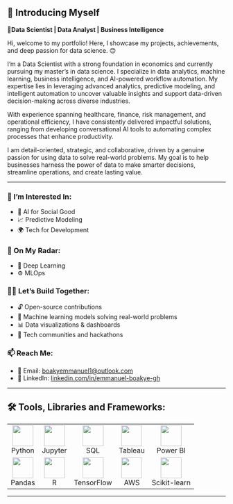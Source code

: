## 👋 Introducing Myself

🌟**Data Scientist | Data Analyst | Business Intelligence**



Hi, welcome to my portfolio! Here, I showcase my projects, achievements, and deep passion for data science. 😊

I’m a Data Scientist with a strong foundation in economics and currently pursuing my master’s in data science. I specialize in data analytics, machine learning, business intelligence, and AI-powered workflow automation. My expertise lies in leveraging advanced analytics, predictive modeling, and intelligent automation to uncover valuable insights and support data-driven decision-making across diverse industries.

With experience spanning healthcare, finance, risk management, and operational efficiency, I have consistently delivered impactful solutions, ranging from developing conversational AI tools to automating complex processes that enhance productivity.

I am detail-oriented, strategic, and collaborative, driven by a genuine passion for using data to solve real-world problems. My goal is to help businesses harness the power of data to make smarter decisions, streamline operations, and create lasting value.

---

### 👀 I’m Interested In:
- 🤖 AI for Social Good
- 📈 Predictive Modeling
- 🌍 Tech for Development

### 🚀 On My Radar:
- 🧠 Deep Learning
- ⚙️ MLOps

### 🧑‍💻 Let’s Build Together:
- 🔓 Open-source contributions
- 🤯 Machine learning models solving real-world problems
- 📊 Data visualizations & dashboards
- 💬 Tech communities and hackathons
  
### 📫 Reach Me:
-  📧 Email: boakyemmanuel1@outlook.com
-  🔗 LinkedIn: [linkedin.com/in/emmanuel-boakye-gh](https://linkedin.com/in/emmanuel-boakye-gh)


---

## 🛠️ Tools, Libraries and Frameworks:

<table>
  <tr>
    <td align="center"><img src="https://skillicons.dev/icons?i=python" width="48" /><br/>Python</td>
    <td align="center"><img src="https://cdn.jsdelivr.net/gh/devicons/devicon/icons/jupyter/jupyter-original.svg" width="48" /><br/>Jupyter</td>
    <td align="center"><img src="https://upload.wikimedia.org/wikipedia/commons/8/87/Sql_data_base_with_logo.png" width="48" /><br/>SQL</td>
    <td align="center"><img src="https://upload.wikimedia.org/wikipedia/commons/4/4b/Tableau_Logo.png" width="48" /><br/>Tableau</td>
    <td align="center"><img src="https://upload.wikimedia.org/wikipedia/commons/c/cf/New_Power_BI_Logo.svg" width="48" /><br/>Power BI</td>
  </tr>
  <tr>
    <td align="center"><img src="https://cdn.jsdelivr.net/gh/devicons/devicon/icons/pandas/pandas-original.svg" width="48" /><br/>Pandas</td>
    <td align="center"><img src="https://skillicons.dev/icons?i=r" width="48" /><br/>R</td>
    <td align="center"><img src="https://skillicons.dev/icons?i=tensorflow" width="48" /><br/>TensorFlow</td>
    <td align="center"><img src="https://skillicons.dev/icons?i=aws" width="48" /><br/>AWS</td>
    <td align="center"><img src="https://upload.wikimedia.org/wikipedia/commons/0/05/Scikit_learn_logo_small.svg" width="48" /><br/>Scikit-learn</td>
  </tr>
</table>

---

> 
